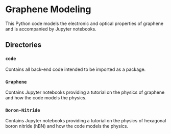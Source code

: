 # Graphene Modeling

This Python code models the electronic and optical properties of graphene and is accompanied by Jupyter notebooks.

## Directories

### `code`

Contains all back-end code intended to be imported as a package.
  
### `Graphene`

Contains Jupyter notebooks providing a tutorial on the physics of graphene and how the code models the physics.

### `Boron-Nitride`

Contains Jupyter notebooks providing a tutorial on the physics of hexagonal boron nitride (hBN) and how the code models the physics.
